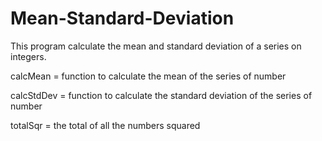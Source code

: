 # Mean-Standard-Deviation
This program calculate the mean and standard deviation of a series on integers.

calcMean = function to calculate the mean of the series of number

calcStdDev = function to calculate the standard deviation of the series of number

totalSqr = the total of all the numbers squared

